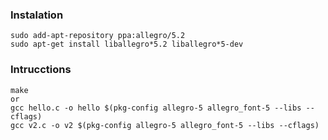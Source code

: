 ### Instalation
    sudo add-apt-repository ppa:allegro/5.2
    sudo apt-get install liballegro*5.2 liballegro*5-dev

### Intrucctions
    make
    or
    gcc hello.c -o hello $(pkg-config allegro-5 allegro_font-5 --libs --cflags)
    gcc v2.c -o v2 $(pkg-config allegro-5 allegro_font-5 --libs --cflags)